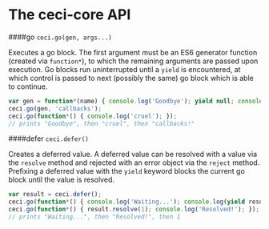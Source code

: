 The ceci-core API
=================

####go `ceci.go(gen, args...)`

Executes a go block. The first argument must be an ES6 generator function (created via `function*`), to which the remaining arguments are passed upon execution. Go blocks run uninterrupted until a `yield` is encountered, at which control is passed to next (possibly the same) go block which is able to continue.

```javascript
var gen = function*(name) { console.log('Goodbye'); yield null; console.log(name + '!'); };
ceci.go(gen, 'callbacks');
ceci.go(function*() { console.log('cruel'); });
// prints "Goodbye", then "cruel", then "callbacks!"
```


####defer `ceci.defer()`

Creates a deferred value. A deferred value can be resolved with a value via the `resolve` method and rejected with an error object via the `reject` method. Prefixing a deferred value with the `yield` keyword blocks the current go block until the value is resolved.

```javascript
var result = ceci.defer();
ceci.go(function*() { console.log('Waiting...'); console.log(yield result); });
ceci.go(function*() { result.resolve(1); console.log('Resolved!'); });
// prints "Waiting...", then "Resolved!", then 1
```

